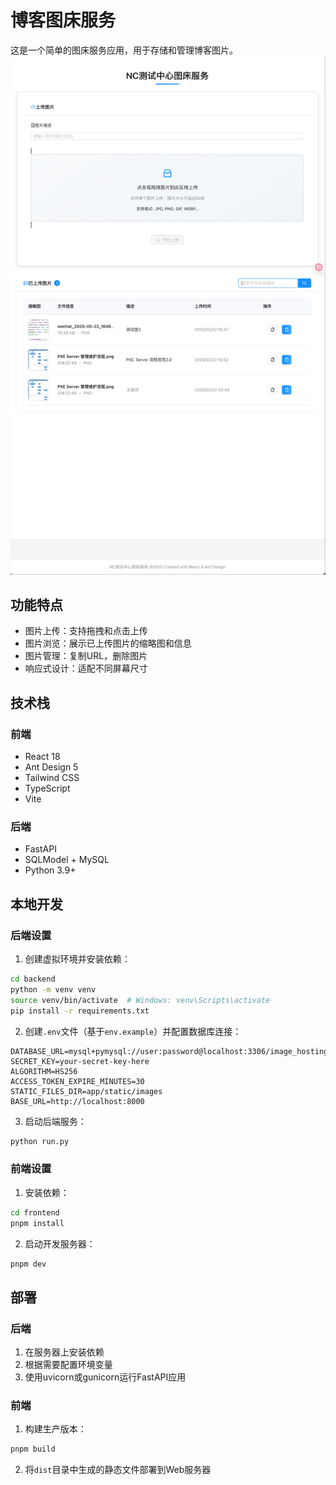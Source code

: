 # 博客图床服务

这是一个简单的图床服务应用，用于存储和管理博客图片。
![首页.png](frontend/%E9%A6%96%E9%A1%B5.png)
## 功能特点

- 图片上传：支持拖拽和点击上传
- 图片浏览：展示已上传图片的缩略图和信息
- 图片管理：复制URL，删除图片
- 响应式设计：适配不同屏幕尺寸

## 技术栈

### 前端
- React 18
- Ant Design 5
- Tailwind CSS
- TypeScript
- Vite

### 后端
- FastAPI
- SQLModel + MySQL
- Python 3.9+

## 本地开发

### 后端设置

1. 创建虚拟环境并安装依赖：

```bash
cd backend
python -m venv venv
source venv/bin/activate  # Windows: venv\Scripts\activate
pip install -r requirements.txt
```

2. 创建`.env`文件（基于`env.example`）并配置数据库连接：

```
DATABASE_URL=mysql+pymysql://user:password@localhost:3306/image_hosting
SECRET_KEY=your-secret-key-here
ALGORITHM=HS256
ACCESS_TOKEN_EXPIRE_MINUTES=30
STATIC_FILES_DIR=app/static/images
BASE_URL=http://localhost:8000
```

3. 启动后端服务：

```bash
python run.py
```

### 前端设置

1. 安装依赖：

```bash
cd frontend
pnpm install
```

2. 启动开发服务器：

```bash
pnpm dev
```

## 部署

### 后端

1. 在服务器上安装依赖
2. 根据需要配置环境变量
3. 使用uvicorn或gunicorn运行FastAPI应用

### 前端

1. 构建生产版本：

```bash
pnpm build
```

2. 将`dist`目录中生成的静态文件部署到Web服务器 